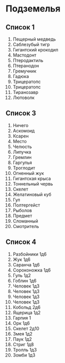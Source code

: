 # Подземелья

## Список 1

1. Пещерный медведь
2. Саблезубый тигр
3. Гигантский крокодил
4. Мастодонт
5. Птеродактиль
6. Птеранодон
7. Гремучник
8. Гадюка
9. Трицератопс
10. Трицератопс
11. Тиранозавр
12. Лютоволк

## Список 3

1. Ничего
2. Аскомоид
3. Ксарен
4. Место
5. Челюсть
6. Липучка
7. Гремлин
8. Гаргулья
9. Троглодит
10. Огненный жук
11. Гигантская крыса
12. Тоннельный червь
13. Скелет
14. Желатиновый куб
15. Гул
16. Полтергейст
17. Рыболов
18. Предмет
19. Сломанный
20. Смотритель

## Список 4

1. Разбойники  1д6
2. Жук         1д6
3. Саранча     1д6
4. Сороконожка 1д6
5. Гуль        1д2
6. Гоблин      1д6
7. Человек     1д3
8. Человек     1д3
9. Человек     1д3
10. Человек     1д3
11. Кобольд     2д6
12. Ящерица     1д2
13. Гарпия      1
14. Орк         1д6
15. Скелет      2д10
16. Змея        1д2
17. Паук        1д2
18. Стриг       1д8
19. Тролль      1д3
20. Зомби       1д3
